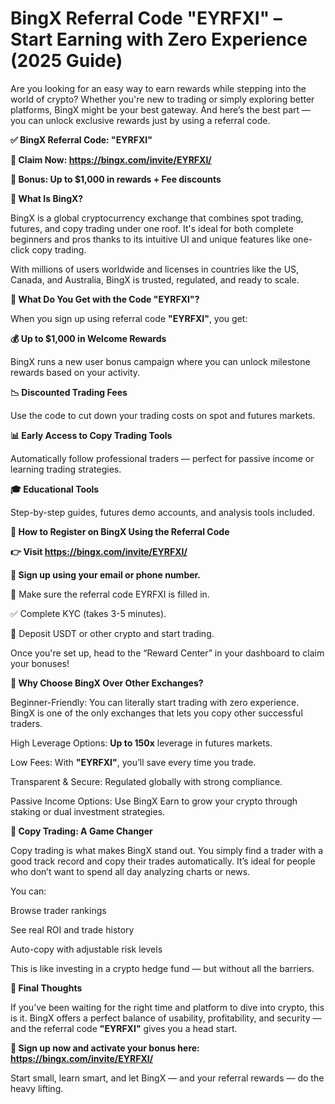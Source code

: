 # BingX Referral Code "EYRFXI" – Start Earning with Zero Experience (2025 Guide)

Are you looking for an easy way to earn rewards while stepping into the world of crypto? Whether you're new to trading or simply exploring better platforms, BingX might be your best gateway. And here’s the best part — you can unlock exclusive rewards just by using a referral code.

**✅ BingX Referral Code: "EYRFXI"**

**🔗 Claim Now: https://bingx.com/invite/EYRFXI/**

**🎁 Bonus: Up to $1,000 in rewards + Fee discounts**

**🚀 What Is BingX?**

BingX is a global cryptocurrency exchange that combines spot trading, futures, and copy trading under one roof. It's ideal for both complete beginners and pros thanks to its intuitive UI and unique features like one-click copy trading.

With millions of users worldwide and licenses in countries like the US, Canada, and Australia, BingX is trusted, regulated, and ready to scale.

**🤑 What Do You Get with the Code "EYRFXI"?**

When you sign up using referral code **"EYRFXI"**, you get:

**💰 Up to $1,000 in Welcome Rewards**

BingX runs a new user bonus campaign where you can unlock milestone rewards based on your activity.

**📉 Discounted Trading Fees**

Use the code to cut down your trading costs on spot and futures markets.

**📊 Early Access to Copy Trading Tools**

Automatically follow professional traders — perfect for passive income or learning trading strategies.

**🎓 Educational Tools**

Step-by-step guides, futures demo accounts, and analysis tools included.

**📲 How to Register on BingX Using the Referral Code**

**👉 Visit https://bingx.com/invite/EYRFXI/**

**📩 Sign up using your email or phone number.**

🧾 Make sure the referral code EYRFXI is filled in.

✅ Complete KYC (takes 3-5 minutes).

💸 Deposit USDT or other crypto and start trading.

Once you're set up, head to the “Reward Center” in your dashboard to claim your bonuses!

**🧠 Why Choose BingX Over Other Exchanges?**

Beginner-Friendly: You can literally start trading with zero experience. BingX is one of the only exchanges that lets you copy other successful traders.

High Leverage Options: **Up to 150x** leverage in futures markets.

Low Fees: With **"EYRFXI"**, you’ll save every time you trade.

Transparent & Secure: Regulated globally with strong compliance.

Passive Income Options: Use BingX Earn to grow your crypto through staking or dual investment strategies.

**🔄 Copy Trading: A Game Changer**

Copy trading is what makes BingX stand out. You simply find a trader with a good track record and copy their trades automatically. It’s ideal for people who don’t want to spend all day analyzing charts or news.

You can:

Browse trader rankings

See real ROI and trade history

Auto-copy with adjustable risk levels

This is like investing in a crypto hedge fund — but without all the barriers.

**💬 Final Thoughts**

If you’ve been waiting for the right time and platform to dive into crypto, this is it. BingX offers a perfect balance of usability, profitability, and security — and the referral code **"EYRFXI"** gives you a head start.

**🔑 Sign up now and activate your bonus here:**
**https://bingx.com/invite/EYRFXI/**

Start small, learn smart, and let BingX — and your referral rewards — do the heavy lifting.
